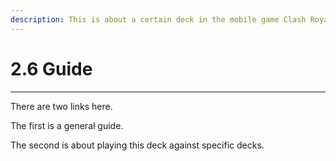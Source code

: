 ```yaml
---
description: This is about a certain deck in the mobile game Clash Royale
---
```


# 2.6 Guide

***

There are two links here.

The first is a general guide.

The second is about playing this deck against specific decks.
